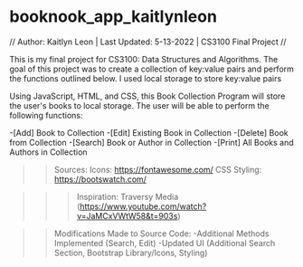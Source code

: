 # booknook_app_kaitlynleon
// Author: Kaitlyn Leon | Last Updated: 5-13-2022 | CS3100 Final Project  //

This is my final project for CS3100: Data Structures and Algorithms. The goal of this project
was to create a collection of key:value pairs and perform the functions outlined below. I 
used local storage to store key:value pairs

Using JavaScript, HTML, and CSS, this Book Collection Program will store the user's books to
local storage. The user will be able to perform the following functions: 

-[Add] Book to Collection
-[Edit] Existing Book in Collection
-[Delete] Book from Collection
-[Search] Book or Author in Collection
-[Print] All Books and Authors in Collection


>>Sources: 
 Icons: https://fontawesome.com/
 CSS Styling: https://bootswatch.com/
 
 >>>Inspiration: Traversy Media (https://www.youtube.com/watch?v=JaMCxVWtW58&t=903s)

>>Modifications Made to Source Code: 
-Additional Methods Implemented (Search, Edit)
-Updated UI (Additional Search Section, Bootstrap Library/Icons, Styling)
 
